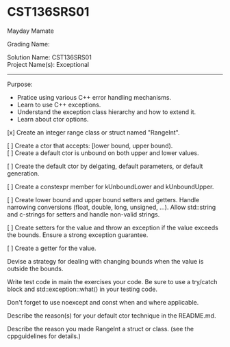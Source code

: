 # CST136SRS01
Mayday Mamate

Grading Name: 

Solution Name: CST136SRS01  
Project Name(s): Exceptional

---

Purpose:

- Pratice using various C++ error handling mechanisms.
- Learn to use C++ exceptions.
- Understand the exception class hierarchy and how to extend it. 
- Learn about ctor options. 

[x] Create an integer range class or struct named "RangeInt".  

[ ] Create a ctor that accepts: \[lower bound, upper bound).  
[ ] Create a default ctor is unbound on both upper and lower values.  

[ ] Create the default ctor by delgating, default parameters, or default generation.  

[ ] Create a constexpr member for kUnboundLower and kUnboundUpper.  

[ ] Create lower bound and upper bound setters and getters. Handle narrowing conversions (float, double, long, unsigned, ...). Allow std::string and c-strings for setters and handle non-valid strings.  

[ ] Create setters for the value and throw an exception if the value exceeds the bounds. Ensure a strong exception guarantee.  

[ ] Create a getter for the value.  

Devise a strategy for dealing with changing bounds when the value is outside the bounds.  

Write test code in main the exercises your code. Be sure to use a try/catch block and std::exception::what() in your testing code.  

Don't forget to use noexcept and const when and where applicable.  

Describe the reason(s) for your default ctor technique in the README.md.  

Describe the reason you made RangeInt a struct or class. (see the cppguidelines for details.)
